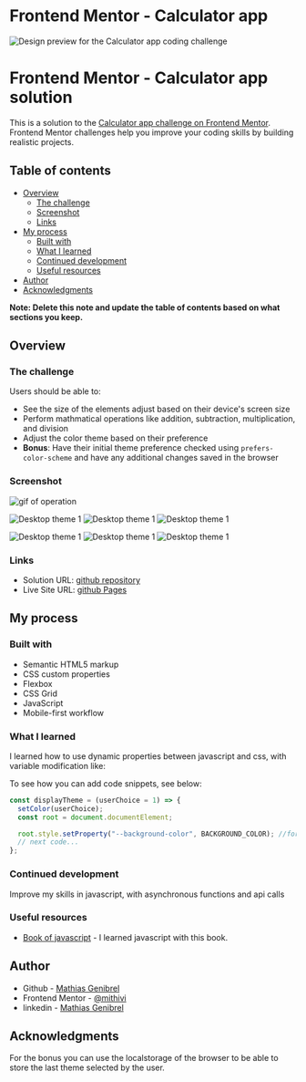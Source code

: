 # Frontend Mentor - Calculator app

![Design preview for the Calculator app coding challenge](./design/desktop-preview.jpg)

# Frontend Mentor - Calculator app solution

This is a solution to the [Calculator app challenge on Frontend Mentor](https://www.frontendmentor.io/challenges/calculator-app-9lteq5N29). Frontend Mentor challenges help you improve your coding skills by building realistic projects. 

## Table of contents

- [Overview](#overview)
  - [The challenge](#the-challenge)
  - [Screenshot](#screenshot)
  - [Links](#links)
- [My process](#my-process)
  - [Built with](#built-with)
  - [What I learned](#what-i-learned)
  - [Continued development](#continued-development)
  - [Useful resources](#useful-resources)
- [Author](#author)
- [Acknowledgments](#acknowledgments)

**Note: Delete this note and update the table of contents based on what sections you keep.**

## Overview

### The challenge

Users should be able to:

- See the size of the elements adjust based on their device's screen size
- Perform mathmatical operations like addition, subtraction, multiplication, and division
- Adjust the color theme based on their preference
- **Bonus**: Have their initial theme preference checked using `prefers-color-scheme` and have any additional changes saved in the browser

### Screenshot

![gif of operation](./images/calc.gif)

![Desktop theme 1](./images/Calc_desktop_theme_1.png)
![Desktop theme 1](./images/Calc_desktop_theme_2.png)
![Desktop theme 1](./images/Calc_desktop_theme_3.png)

![Desktop theme 1](./images/Calc_mobile_theme_1.png)
![Desktop theme 1](./images/Calc_mobile_theme_2.png)
![Desktop theme 1](./images/Calc_mobile_theme_3.png)

### Links

- Solution URL: [github repository](https://github.com/mithivi/Frontendmentor_calc_MathiasGenibrel)
- Live Site URL: [github Pages](https://mithivi.github.io/Frontendmentor_calc_MathiasGenibrel/)

## My process

### Built with

- Semantic HTML5 markup
- CSS custom properties
- Flexbox
- CSS Grid
- JavaScript
- Mobile-first workflow

### What I learned

I learned how to use dynamic properties between javascript and css, with variable modification like:

To see how you can add code snippets, see below:

```js
const displayTheme = (userChoice = 1) => {
  setColor(userChoice);
  const root = document.documentElement;

  root.style.setProperty("--background-color", BACKGROUND_COLOR); //for set new color of my CSS variables
  // next code...
};
```

### Continued development

Improve my skills in javascript, with asynchronous functions and api calls

### Useful resources

- [Book of javascript](https://eloquentjavascript.net) - I learned javascript with this book.

## Author

- Github - [Mathias Genibrel](https://github.com/mithivi)
- Frontend Mentor - [@mithivi](https://www.frontendmentor.io/profile/mithivi)
- linkedin - [Mathias Genibrel](https://www.linkedin.com/in/mathias-genibrel-94a782211/)

## Acknowledgments

For the bonus you can use the localstorage of the browser to be able to store the last theme selected by the user.